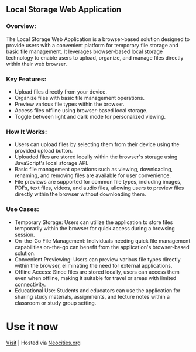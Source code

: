 ## Local Storage Web Application

### Overview:
The Local Storage Web Application is a browser-based solution designed to provide users with a convenient platform for temporary file storage and basic file management. It leverages browser-based local storage technology to enable users to upload, organize, and manage files directly within their web browser.

### Key Features:
- Upload files directly from your device.
- Organize files with basic file management operations.
- Preview various file types within the browser.
- Access files offline using browser-based local storage.
- Toggle between light and dark mode for personalized viewing.

### How It Works:
- Users can upload files by selecting them from their device using the provided upload button.
- Uploaded files are stored locally within the browser's storage using JavaScript's local storage API.
- Basic file management operations such as viewing, downloading, renaming, and removing files are available for user convenience.
- File previews are supported for common file types, including images, PDFs, text files, videos, and audio files, allowing users to preview files directly within the browser without downloading them.

### Use Cases:
- Temporary Storage: Users can utilize the application to store files temporarily within the browser for quick access during a browsing session.
- On-the-Go File Management: Individuals needing quick file management capabilities on-the-go can benefit from the application's browser-based solution.
- Convenient Previewing: Users can preview various file types directly within the browser, eliminating the need for external applications.
- Offline Access: Since files are stored locally, users can access them even when offline, making it suitable for travel or areas with limited connectivity.
- Educational Use: Students and educators can use the application for sharing study materials, assignments, and lecture notes within a classroom or study group setting.

# Use it now

[Visit](https://duffin.neocities.org/localstorage/new) | Hosted via [Neocities.org](https://neocities.org/site/duffin)
